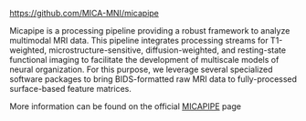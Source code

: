 https://github.com/MICA-MNI/micapipe

Micapipe is a processing pipeline providing a robust framework to analyze multimodal MRI data. This pipeline integrates processing streams for T1-weighted, microstructure-sensitive, diffusion-weighted, and resting-state functional imaging to facilitate the development of multiscale models of neural organization. For this purpose, we leverage several specialized software packages to bring BIDS-formatted raw MRI data to fully-processed surface-based feature matrices.

More information can be found on the official [MICAPIPE](https://micapipe.readthedocs.io/en/latest/) page